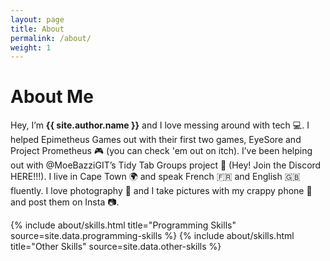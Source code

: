 ```yaml
---
layout: page
title: About
permalink: /about/
weight: 1
---
```


# **About Me**

Hey, I’m **{{ site.author.name }}** and I love messing around with tech 💻. I helped Epimetheus Games out with their first two games, EyeSore and Project Prometheus 🎮 (you can check 'em out on itch). I’ve been helping out with @MoeBazziGIT’s Tidy Tab Groups project 🧹 (Hey! Join the Discord HERE!!!). I live in Cape Town 🌍 and speak French 🇫🇷 and English 🇬🇧 fluently. I love photography 📸 and I take pictures with my crappy phone 📱 and post them on Insta 📷.

<div class="row">
{% include about/skills.html title="Programming Skills" source=site.data.programming-skills %}
{% include about/skills.html title="Other Skills" source=site.data.other-skills %}
</div>